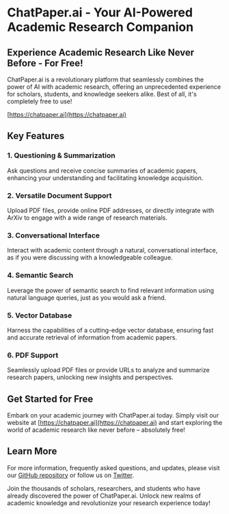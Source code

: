 # ChatPaper.ai - Your AI-Powered Academic Research Companion

## Experience Academic Research Like Never Before - For Free!

ChatPaper.ai is a revolutionary platform that seamlessly combines the power of AI with academic research, offering an unprecedented experience for scholars, students, and knowledge seekers alike. Best of all, it's completely free to use!

[https://chatpaper.ai](https://chatpaper.ai)

## Key Features

### 1. Questioning & Summarization
Ask questions and receive concise summaries of academic papers, enhancing your understanding and facilitating knowledge acquisition.

### 2. Versatile Document Support
Upload PDF files, provide online PDF addresses, or directly integrate with ArXiv to engage with a wide range of research materials.

### 3. Conversational Interface
Interact with academic content through a natural, conversational interface, as if you were discussing with a knowledgeable colleague.

### 4. Semantic Search
Leverage the power of semantic search to find relevant information using natural language queries, just as you would ask a friend.

### 5. Vector Database
Harness the capabilities of a cutting-edge vector database, ensuring fast and accurate retrieval of information from academic papers.

### 6. PDF Support
Seamlessly upload PDF files or provide URLs to analyze and summarize research papers, unlocking new insights and perspectives.

## Get Started for Free

Embark on your academic journey with ChatPaper.ai today. Simply visit our website at [https://chatpaper.ai](https://chatpaper.ai) and start exploring the world of academic research like never before – absolutely free!

## Learn More

For more information, frequently asked questions, and updates, please visit our [GitHub repository](https://github.com/qiaoshouqing/chatpaper.ai) or follow us on [Twitter](https://twitter.com/debussy_qiao).

Join the thousands of scholars, researchers, and students who have already discovered the power of ChatPaper.ai. Unlock new realms of academic knowledge and revolutionize your research experience today!
